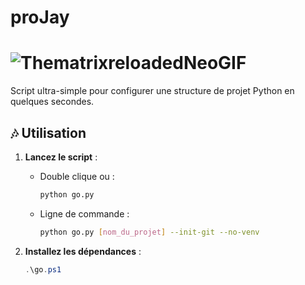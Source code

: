 # proJay

# ![ThematrixreloadedNeoGIF](https://github.com/user-attachments/assets/4df80063-238e-4ce2-9468-13a55bb323f8)

Script ultra-simple pour configurer une structure de projet Python en quelques secondes.

## 🎶 Utilisation

1. **Lancez le script** :

   - Double clique ou :
     ```bash
     python go.py
     ```

   - Ligne de commande :
     ```bash
     python go.py [nom_du_projet] --init-git --no-venv
     ```

2. **Installez les dépendances** :
   ```powershell
   .\go.ps1
